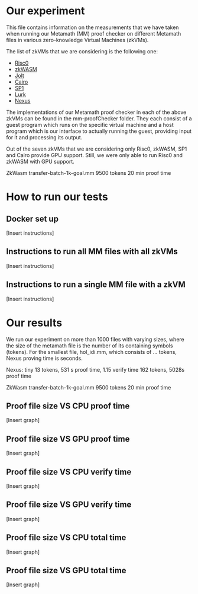 # Our experiment

This file contains information on the measurements that we have taken when running our Metamath (MM) proof checker
on different Metamath files in various zero-knowledge Virtual Machines (zkVMs).

The list of zkVMs that we are considering is the following one:
- [Risc0](https://github.com/risc0/risc0)
- [zkWASM](https://github.com/DelphinusLab/zkWasm)
- [Jolt](https://github.com/a16z/jolt)
- [Cairo](https://docs.cairo-lang.org/)
- [SP1](https://github.com/succinctlabs/sp1)
- [Lurk](https://github.com/argumentcomputer/lurk-beta)
- [Nexus](https://github.com/nexus-xyz/nexus-zkvm)

The implementations of our Metamath proof checker in each of the above zkVMs can be found in the mm-proofChecker 
folder. They each consist of a guest program which runs on the specific virtual machine and a host program which is our interface to
actually running the guest, providing input for it and processing its output.

Out of the seven zkVMs that we are considering only Risc0, zkWASM, SP1 and Cairo provide GPU support. Still, we were
only able to run Risc0 and zkWASM with GPU support. 


ZkWasm transfer-batch-1k-goal.mm 9500 tokens 20 min proof time



# How to run our tests 

## Docker set up 

[Insert instructions]

## Instructions to run all MM files with all zkVMs

[Insert instructions]

## Instructions to run a single MM file with a zkVM

[Insert instructions]

# Our results

We run our experiment on more than 1000 files with varying sizes, where the size of the metamath file is the number
of its containing symbols (tokens). 
For the smallest file, hol_idi.mm, which consists of ... tokens, Nexus proving time is seconds.

Nexus: 
tiny 13 tokens, 531 s proof time, 1.15 verify time
162 tokens, 5028s proof time


ZkWasm transfer-batch-1k-goal.mm 9500 tokens 20 min proof time

## Proof file size VS CPU proof time

[Insert graph]

## Proof file size VS GPU proof time

[Insert graph]

## Proof file size VS CPU verify time

[Insert graph]

## Proof file size VS GPU verify time

[Insert graph]

## Proof file size VS CPU total time

[Insert graph]

## Proof file size VS GPU total time

[Insert graph]